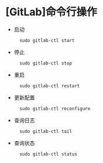 
# [GitLab]命令行操作

* 启动

        sudo gitlab-ctl start

* 停止

        sudo gitlab-ctl stop

* 重启

        sudo gitlab-ctl restart

* 更新配置

        sudo gitlab-ctl reconfigure

* 查询日志

        sudo gitlab-ctl tail

* 查询状态

        sudo gitlab-ctl status